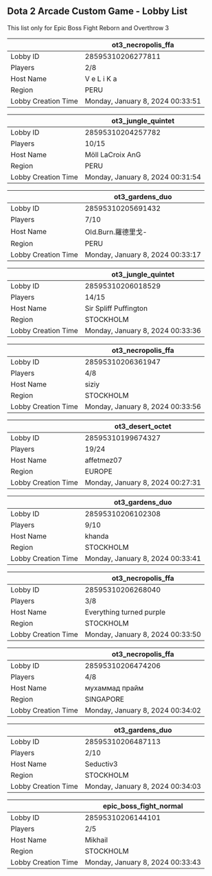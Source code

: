 ## Dota 2 Arcade Custom Game - Lobby List

This list only for Epic Boss Fight Reborn and Overthrow 3

|  | ot3_necropolis_ffa |
| ------ | ------ |
| Lobby ID | 28595310206277811 |
| Players | 2/8 |
| Host Name | V e L i K a |
| Region | PERU |
| Lobby Creation Time | Monday, January 8, 2024 00:33:51 |


|  | ot3_jungle_quintet |
| ------ | ------ |
| Lobby ID | 28595310204257782 |
| Players | 10/15 |
| Host Name | Möll LaCroix AnG|-| 3 |_0 |
| Region | PERU |
| Lobby Creation Time | Monday, January 8, 2024 00:31:54 |


|  | ot3_gardens_duo |
| ------ | ------ |
| Lobby ID | 28595310205691432 |
| Players | 7/10 |
| Host Name | OId.Burn.羅德里戈- |
| Region | PERU |
| Lobby Creation Time | Monday, January 8, 2024 00:33:17 |


|  | ot3_jungle_quintet |
| ------ | ------ |
| Lobby ID | 28595310206018529 |
| Players | 14/15 |
| Host Name | Sir Spliff Puffington |
| Region | STOCKHOLM |
| Lobby Creation Time | Monday, January 8, 2024 00:33:36 |


|  | ot3_necropolis_ffa |
| ------ | ------ |
| Lobby ID | 28595310206361947 |
| Players | 4/8 |
| Host Name | siziy |
| Region | STOCKHOLM |
| Lobby Creation Time | Monday, January 8, 2024 00:33:56 |


|  | ot3_desert_octet |
| ------ | ------ |
| Lobby ID | 28595310199674327 |
| Players | 19/24 |
| Host Name | affetmez07 |
| Region | EUROPE |
| Lobby Creation Time | Monday, January 8, 2024 00:27:31 |


|  | ot3_gardens_duo |
| ------ | ------ |
| Lobby ID | 28595310206102308 |
| Players | 9/10 |
| Host Name | khanda |
| Region | STOCKHOLM |
| Lobby Creation Time | Monday, January 8, 2024 00:33:41 |


|  | ot3_necropolis_ffa |
| ------ | ------ |
| Lobby ID | 28595310206268040 |
| Players | 3/8 |
| Host Name | Everything turned purple |
| Region | STOCKHOLM |
| Lobby Creation Time | Monday, January 8, 2024 00:33:50 |


|  | ot3_necropolis_ffa |
| ------ | ------ |
| Lobby ID | 28595310206474206 |
| Players | 4/8 |
| Host Name | мухаммад прайм |
| Region | SINGAPORE |
| Lobby Creation Time | Monday, January 8, 2024 00:34:02 |


|  | ot3_gardens_duo |
| ------ | ------ |
| Lobby ID | 28595310206487113 |
| Players | 2/10 |
| Host Name | Seductiv3 |
| Region | STOCKHOLM |
| Lobby Creation Time | Monday, January 8, 2024 00:34:03 |


|  | epic_boss_fight_normal |
| ------ | ------ |
| Lobby ID | 28595310206144101 |
| Players | 2/5 |
| Host Name | Mikhail |
| Region | STOCKHOLM |
| Lobby Creation Time | Monday, January 8, 2024 00:33:43 |



